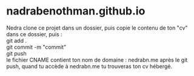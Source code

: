 # nadrabenothman.github.io <br>
Nedra clone ce projet dans un dossier, puis copie le contenu de ton "cv" dans ce dossier, puis : <br>
git add . <br>
git commit -m "commit"  <br>
git push <br>
le fichier CNAME contient ton nom de domaine : nedrabn.me
après le git push, quand tu accède à nedrabn.me tu trouveras ton cv hébergé.
